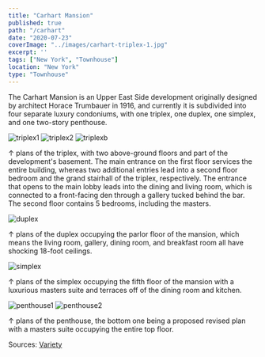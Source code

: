 ```yaml
---
title: "Carhart Mansion"
published: true
path: "/carhart"
date: "2020-07-23"
coverImage: "../images/carhart-triplex-1.jpg"
excerpt: ''
tags: ["New York", "Townhouse"]
location: "New York"
type: "Townhouse"
---
```


The Carhart Mansion is an Upper East Side development originally designed by architect Horace Trumbauer in 1916, and currently it is subdivided into four separate luxury condoniums, with one triplex, one duplex, one simplex, and one two-story penthouse.

![triplex1](../images/carhart-triplex-1.jpg)
![triplex2](../images/carhart-triplex-2.jpg)
![triplexb](../images/carhart-triplex-basement.jpg)

&#8593; plans of the triplex, with two above-ground floors and part of the development's basement. The main entrance on the first floor services the entire building, whereas two additional entries lead into a second floor bedroom and the grand stairhall of the triplex, respectively. The entrance that opens to the main lobby leads into the dining and living room, which is connected to a front-facing den through a gallery tucked behind the bar. The second floor contains 5 bedrooms, including the masters.

![duplex](../images/carhart-duplex.webp)

&#8593; plans of the duplex occupying the parlor floor of the mansion, which means the living room, gallery, dining room, and breakfast room all have shocking 18-foot ceilings. 

![simplex](../images/carhart-simplex.jpg)

&#8593; plans of the simplex occupying the fifth floor of the mansion with a luxurious masters suite and terraces off of the dining room and kitchen.

![penthouse1](../images/carhart-penthouse-1.jpg)
![penthouse2](../images/carhart-penthouse-2.jpg)

&#8593; plans of the penthouse, the bottom one being a proposed revised plan with a masters suite occupying the entire top floor.

Sources: [Variety](https://variety.com/2010/dirt/real-estalker/lets-have-a-look-see-at-the-carhart-mansion-1201229947/)